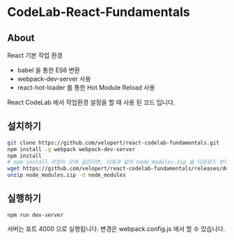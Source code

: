 # CodeLab-React-Fundamentals

## About

React 기본 작업 환경
- babel 을 통한 ES6 변환
- webpack-dev-server 사용
- react-hot-loader 를 통한 Hot Module Reload 사용

React CodeLab 에서 작업환경 설정을 할 때 사용 된 코드 입니다.


## 설치하기

```sh
git clone https://github.com/velopert/react-codelab-fundamentals.git
npm install -g webpack webpack-dev-server
npm install
# npm install 과정이 오래 걸린다면, 다음과 같이 node_modules.zip 을 다운로드 받아서 압축을 해제하세요:
wget https://github.com/velopert/react-codelab-fundamentals/releases/download/1.0/node_modules.zip
unzip node_modules.zip -d node_modules
```

## 실행하기

```
npm run dev-server
```

서버는 포트 4000 으로 실행됩니다. 변경은 webpack.config.js 에서 할 수 있습니다.
